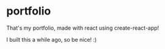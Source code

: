# portfolio

That's my portfolio, made with react using create-react-app! 

I built this a while ago, so be nice! :)